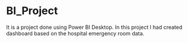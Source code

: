 # BI_Project
It is a project done using Power BI Desktop. In this project I had created dashboard based on the hospital emergency room data.
